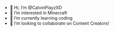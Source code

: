 - 👋 Hi, I’m @CalvinPlayzXD
- 👀 I’m interested in Minecraft 
- 🌱 I’m currently learning coding
- 💞️ I’m looking to collaborate on Content
Creators!


<!---
CalvinPlayzXD/CalvinPlayzXD is a ✨ special ✨ repository because its `README.md` (this file) appears on your GitHub profile.
You can click the Preview link to take a look at your changes.
--->
